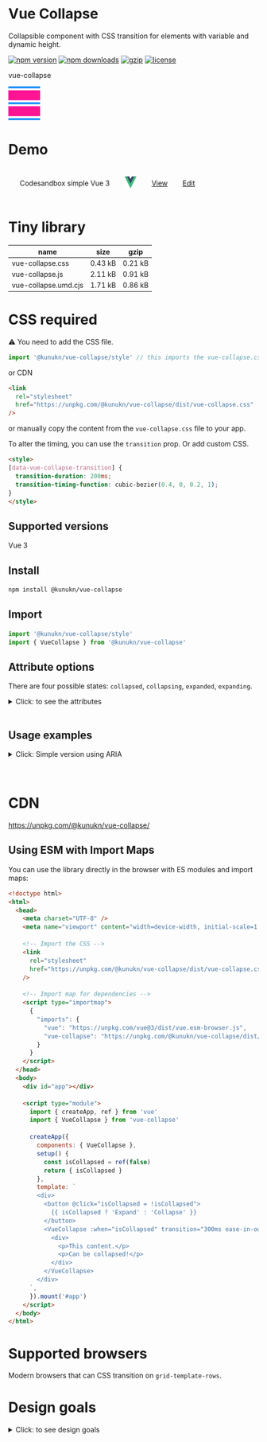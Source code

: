 # Vue Collapse

Collapsible component with CSS transition for elements with variable and dynamic height.

[![npm version](https://img.shields.io/npm/v/@kunukn/vue-collapse.svg?style=flat-square)](https://www.npmjs.com/package/@kunukn/vue-collapse)
[![npm downloads](https://img.shields.io/npm/dm/@kunukn/vue-collapse.svg?style=flat-square)](https://www.npmjs.com/package/@kunukn/vue-collapse)
[![gzip](https://img.shields.io/bundlephobia/minzip/@kunukn/vue-collapse.svg)](https://bundlephobia.com/result?p=@kunukn/vue-collapse)
[![license](https://img.shields.io/github/license/kunukn/vue-collapse.svg)](https://github.com/kunukn/vue-collapse/blob/master/LICENSE)

vue-collapse

![logo](logo/collapsible.svg 'logo')

# Demo

<table style="border-spacing: 16px;border-collapse: separate;">

<tr>
<td>Codesandbox simple Vue 3</td>
<td><img width="24" height="24" src="ui-library-logo/Vue-logo.svg"/></td>
<td><a href="https://s128s4.csb.app" target="_blank">View</a></td>
<td><a href="https://codesandbox.io/s/kunukn-vue-collapse-s128s4" target="_blank" >Edit</a></td>
</tr>

</table>

# Tiny library

| name                 | size    | gzip    |
| -------------------- | ------- | ------- |
| vue-collapse.css     | 0.43 kB | 0.21 kB |
| vue-collapse.js      | 2.11 kB | 0.91 kB |
| vue-collapse.umd.cjs | 1.71 kB | 0.86 kB |

# CSS required

:warning: ️You need to add the CSS file.

```js
import '@kunukn/vue-collapse/style' // this imports the vue-collapse.css file.
```

or CDN

```html
<link
  rel="stylesheet"
  href="https://unpkg.com/@kunukn/vue-collapse/dist/vue-collapse.css"
/>
```

or manually copy the content from the `vue-collapse.css` file to your app.

To alter the timing, you can use the `transition` prop. Or add custom CSS.

```HTML
<style>
[data-vue-collapse-transition] {
  transition-duration: 200ms;
  transition-timing-function: cubic-bezier(0.4, 0, 0.2, 1);
}
</style>
```

## Supported versions

Vue 3

## Install

```bash
npm install @kunukn/vue-collapse
```

## Import

```js
import '@kunukn/vue-collapse/style'
import { VueCollapse } from '@kunukn/vue-collapse'
```

## Attribute options

There are four possible states: `collapsed`, `collapsing`, `expanded`, `expanding`.

<details>
  <summary>Click: to see the attributes</summary>

| Attribute     | Type     | Default | About                                               |
| ------------- | -------- | ------- | --------------------------------------------------- |
| :when         | boolean  | falsy   | should component collapse?                          |
| :as           | string   | div     | element type to render                              |
| transition    | string   | falsy   | apply custom CSS transition, see demo example below |
| @collapse()   | function |         | event emitted with component in this state          |
| @collapsing() | function |         | event emitted with component in this state          |
| @expanded()   | function |         | event emitted with component in this state          |
| @expanding()  | function |         | event emitted with component in this state          |
| @event(state) | function |         | event emitted with one of the 4 states              |
| @init(state)  | function |         | component mount event emitted with current state    |

</details>

<br>

## Usage examples

<details>
  <summary>Click: Simple version using ARIA</summary>

```vue
<template>
  <div class="app">
    <button
      @click="isCollapsed = !isCollapsed"
      :aria-expanded="!isCollapsed"
      aria-controls="my-description"
    >
      {{ display }}
    </button>

    <VueCollapse
      id="my-description"
      :when="isCollapsed"
      @event="onEvent"
      v-slot="{ state }"
    >
      <p class="long-text">
        I know the state: {{ state }}. Lorem Ipsum is simply dummy text of the
        printing and typesetting industry.
      </p>
    </VueCollapse>
  </div>
</template>

<script setup>
import { VueCollapse } from '@kunukn/vue-collapse'
import { ref } from 'vue'

const isCollapsed = ref(false)
const display = ref('')

const onEvent = (state) => {
  display.value = 'event ' + state
}
</script>

<style>
/* Custom easing */
.vue-collapse[data-vue-collapse-transition] {
  transition-duration: 200ms;
  transition-timing-function: cubic-bezier(0.4, 0, 0.2, 1);
}
</style>
```

</details>
<br>
<br>

# CDN

https://unpkg.com/@kunukn/vue-collapse/

## Using ESM with Import Maps

You can use the library directly in the browser with ES modules and import maps:

```html
<!doctype html>
<html>
  <head>
    <meta charset="UTF-8" />
    <meta name="viewport" content="width=device-width, initial-scale=1.0" />

    <!-- Import the CSS -->
    <link
      rel="stylesheet"
      href="https://unpkg.com/@kunukn/vue-collapse/dist/vue-collapse.css"
    />

    <!-- Import map for dependencies -->
    <script type="importmap">
      {
        "imports": {
          "vue": "https://unpkg.com/vue@3/dist/vue.esm-browser.js",
          "vue-collapse": "https://unpkg.com/@kunukn/vue-collapse/dist/vue-collapse.js"
        }
      }
    </script>
  </head>
  <body>
    <div id="app"></div>

    <script type="module">
      import { createApp, ref } from 'vue'
      import { VueCollapse } from 'vue-collapse'

      createApp({
        components: { VueCollapse },
        setup() {
          const isCollapsed = ref(false)
          return { isCollapsed }
        },
        template: `
        <div>
          <button @click="isCollapsed = !isCollapsed">
            {{ isCollapsed ? 'Expand' : 'Collapse' }}
          </button>
          <VueCollapse :when="isCollapsed" transition="300ms ease-in-out">
            <div>
              <p>This content.</p>
              <p>Can be collapsed!</p>
            </div>
          </VueCollapse>
        </div>
      `,
      }).mount('#app')
    </script>
  </body>
</html>
```

# Supported browsers

Modern browsers that can CSS transition on `grid-template-rows`.

# Design goals

<details>
  <summary>Click: to see design goals</summary>

- Minimal in file size
- Let the browser handle the animation using CSS transition
- Minimalistic API
- Flexible - provide your own markup, styling and easing
- Interruptible - can be reversed during movement
- Inert - when collapsed you should tab over the collapsed component
- Availability - from CDN or npm install
- Collapsible on height only

</details>
